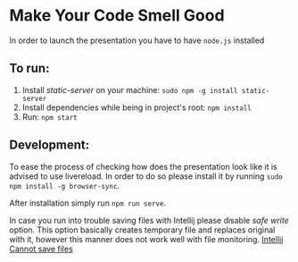 # Make Your Code Smell Good
In order to launch the presentation you have to have `node.js` installed

## To run:
1. Install _static-server_ on your machine: `sudo npm -g install static-server`
2. Install dependencies while being in project's root: `npm install`
3. Run: `npm start`

## Development:
To ease the process of checking how does the presentation look like it is advised to use livereload. In order to do so please install it by running `sudo npm install -g browser-sync`.

After installation simply run `npm run serve`.

In case you run into trouble saving files with Intellij please disable _safe write_ option. This option basically creates temporary file and replaces original with it, however this manner does not work well with file monitoring.
[Intellij Cannot save files](https://intellij-support.jetbrains.com/hc/en-us/community/posts/115000329604-Updated-to-2017-1-3-now-getting-Cannot-save-files-error)
